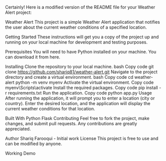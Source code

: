 
Certainly! Here is a modified version of the README file for your Weather Alert project:

Weather Alert
This project is a simple Weather Alert application that notifies the user about the current weather conditions of a specified location.

Getting Started
These instructions will get you a copy of the project up and running on your local machine for development and testing purposes.

Prerequisites
You will need to have Python installed on your machine. You can download it from here.

Installing
Clone the repository to your local machine.
bash
Copy code
git clone https://github.com/shariq81/weather-alert.git
Navigate to the project directory and create a virtual environment.
bash
Copy code
cd weather-alert
python -m venv myenv
Activate the virtual environment.
Copy code
myenv\Scripts\activate
Install the required packages.
Copy code
pip install -r requirements.txt
Run the application.
Copy code
python app.py
Usage
After running the application, it will prompt you to enter a location (city or country). Enter the desired location, and the application will display the current weather conditions for that location.

Built With
Python
Flask
Contributing
Feel free to fork the project, make changes, and submit pull requests. Any contributions are greatly appreciated.

Author
Shariq Farooqui - Initial work
License
This project is free to use and can be modified by anyone.

Working Demo
